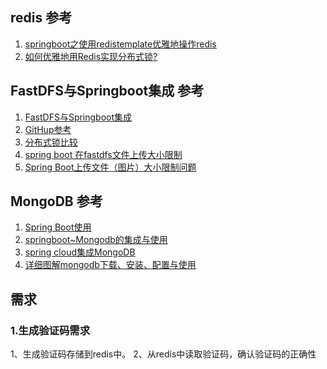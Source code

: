 ## redis 参考
1. [springboot之使用redistemplate优雅地操作redis](https://www.cnblogs.com/superfj/p/9232482.html)
2. [如何优雅地用Redis实现分布式锁?](https://baijiahao.baidu.com/s?id=1623086259657780069&wfr=spider&for=pc)
## FastDFS与Springboot集成 参考
1. [FastDFS与Springboot集成](https://blog.csdn.net/xyang81/article/details/52850667)
2. [GitHup参考](https://github.com/tobato/FastDFS_Client)
3. [分布式锁比较](https://www.cnblogs.com/austinspark-jessylu/p/8043726.html)
4. [spring boot 在fastdfs文件上传大小限制](https://blog.csdn.net/nvfuy/article/details/79466964)
5. [Spring Boot上传文件（图片）大小限制问题](https://blog.csdn.net/Mrain2/article/details/81380682)
## MongoDB 参考
1. [Spring Boot使用](https://www.cnblogs.com/mengrennwpu/p/7979405.html)
2. [springboot~Mongodb的集成与使用](https://www.cnblogs.com/lori/p/8875701.html)
3. [spring cloud集成MongoDB](https://blog.csdn.net/zhangchangbin123/article/details/80491290)
4. [详细图解mongodb下载、安装、配置与使用](https://www.cnblogs.com/minily/p/9431609.html)

## 需求
### 1.生成验证码需求
1、生成验证码存储到redis中。
2、从redis中读取验证码，确认验证码的正确性